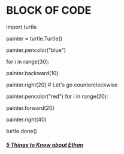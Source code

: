 # __BLOCK OF CODE__

 import turtle

painter = turtle.Turtle()

painter.pencolor("blue")

for i in range(30):

painter.backward(10)

painter.right(20) # Let's go counterclockwise

painter.pencolor("red") for i in range(20):

painter.forward(20)

painter.right(40)

turtle.done()

##### [5 Things to Know about Ethan](5-Random-Facts-About-Jazzmyn.md)
